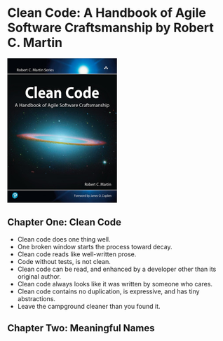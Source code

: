 # Clean Code: A Handbook of Agile Software Craftsmanship by Robert C. Martin

![Cover](./cover.jpg)

## Chapter One: Clean Code

* Clean code does one thing well.
* One broken window starts the process toward decay.
* Clean code reads like well-written prose.
* Code without tests, is not clean.
* Clean code can be read, and enhanced by a developer other than its original author.
* Clean code always looks like it was written by someone who cares.
* Clean code contains no duplication, is expressive, and has tiny abstractions.
* Leave the campground cleaner than you found it.

## Chapter Two: Meaningful Names
